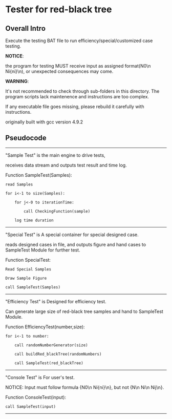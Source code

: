# Tester for red-black tree

## Overall Intro

Execute the testing BAT file to run efficiency/special/customized case testing.

**NOTICE**:

the program for testing MUST receive input as assigned format(N0\n Ni{ni}\n), or unexpected consequences may come.

**WARNING**: 

It's not recommended to check through sub-folders in this directory. The program scripts lack maintenence and instructions are too complex.
	
If any executable file goes missing, please rebuild it carefully with instructions.
	
originally built with gcc version 4.9.2


## Pseudocode

-------------------------------------------------------------------------------
"Sample Test" is the main engine to drive tests, 

receives data stream and outputs test result and time log.

>
Function SampleTest(Samples):

	read Samples
	
	for i<-1 to size(Samples):
	
		for j<-0 to iterationTime:
		
			call CheckingFunction(sample)
			
		log time duration
		
-------------------------------------------------------------------------------

"Special Test" is A special container for special designed case.

reads designed cases in file, and outputs figure and hand cases to SampleTest Module for further test.

>
Function SpecialTest:

	Read Special Samples
	
	Draw Sample Figure
	
	call SampleTest(Samples)
	
-------------------------------------------------------------------------------

"Efficiency Test" is Designed for efficiency test.

Can generate large size of red-black tree samples and hand to SampleTest Module.

>
Function EfficiencyTest(number,size):

	for i<-1 to number:
	
		call randomNumberGenerator(size)
		
		call buildRed_blackTree(randomNumbers)
		
		call SampleTest(red_blackTree)
		
-------------------------------------------------------------------------------

"Console Test" is For user's test.

NOTICE: Input must follow formula {N0\n Ni{ni}\n}, but not {N\n Ni\n Nij\n}.

>
Function ConsoleTest(input):

	call SampleTest(input)

-------------------------------------------------------------------------------
